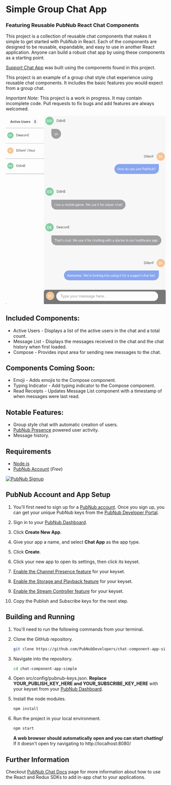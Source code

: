 # Simple Group Chat App 
### Featuring Reusable PubNub React Chat Components 

This project is a collection of reusable chat components that makes it simple to get started with PubNub in React. Each of the components are designed to be reusable, expandable, and easy to use in another React application. Anyone can build a robust chat app by using these components as a starting point. 

[Support Chat App](https://github.com/PubNubDevelopers/chat-component-app-live-support) was built using the components found in this project.

This project is an example of a group chat style chat experience using reusable chat components. It includes the basic features you would expect from a group chat.

*Important Note:* This project is a work in progress. It may contain incomplete code. Pull requests to fix bugs and add features are always welcomed.

<a href="https://www.pubnub.com/">
    <img alt="Component Chat Demo" src="https://github.com/PubNubDevelopers/chat-component-app-simple/raw/master/group-chat-components.png" width=800/>
</a>

## Included Components:
- Active Users - Displays a list of the active users in the chat and a total count.
- Message List - Displays the messages received in the chat and the chat history when first loaded.
- Compose - Provides input area for sending new messages to the chat.

## Components Coming Soon:
- Emoji - Adds emojis to the Compose component.
- Typing Indicator - Add typing indicator to the Compose component.
- Read Receipts - Updates Message List component with a timestamp of when messages were last read. 

## Notable Features:
- Group style chat with automatic creation of users.
- [PubNub Presence](https://www.pubnub.com/products/presence/) powered user activity.
- Message history.
## Requirements

- [Node.js](https://nodejs.org/en/)
- [PubNub Account](#pubnub-account) (*Free*) 

<a href="https://dashboard.pubnub.com/signup">
    <img alt="PubNub Signup" src="https://i.imgur.com/og5DDjf.png" width=260 height=97/>
</a>

## PubNub Account and App Setup

1. You’ll first need to sign up for a [PubNub account](https://dashboard.pubnub.com/signup/). Once you sign up, you can get your unique PubNub keys from the [PubNub Developer Portal](https://admin.pubnub.com/).

1. Sign in to your [PubNub Dashboard](https://dashboard.pubnub.com/).

1. Click **Create New App**.

1. Give your app a name, and select **Chat App** as the app type.

1. Click **Create**.

1. Click your new app to open its settings, then click its keyset.

1. [Enable the Channel Presence feature](https://support.pubnub.com/support/solutions/articles/14000043562-how-do-i-enable-the-channel-presence-feature-/) for your keyset.

1. [Enable the Storage and Playback feature](https://support.pubnub.com/support/solutions/articles/14000043644-how-do-i-enable-the-message-history-feature-) for your keyset.

1. [Enable the Stream Controller feature](https://support.pubnub.com/support/solutions/articles/14000043662-how-do-i-enable-wildcard-subscribe-for-my-pubnub-keys-) for your keyset.

1. Copy the Publish and Subscribe keys for the next step.

## Building and Running

1. You'll need to run the following commands from your terminal.

1. Clone the GitHub repository.

    ```bash
    git clone https://github.com/PubNubDevelopers/chat-component-app-simple.git
    ```

1. Navigate into the repository.

    ```bash
    cd chat-component-app-simple
    ```

1. Open src/config/pubnub-keys.json. **Replace YOUR_PUBLISH_KEY_HERE and YOUR_SUBSCRIBE_KEY_HERE** with your keyset from your [PubNub Dashboard](https://dashboard.pubnub.com/).

1. Install the node modules.

    ```bash
    npm install
    ```

1. Run the project in your local environment.

    ```bash
    npm start
    ```

    **A web browser should automatically open and you can start chatting!** If it doesn't open try navigating to http://localhost:8080/


## Further Information

Checkout [PubNub Chat Docs](https://www.pubnub.com/docs/chat) page for more information about how to use the React and Redux SDKs to add in-app chat to your applications.



